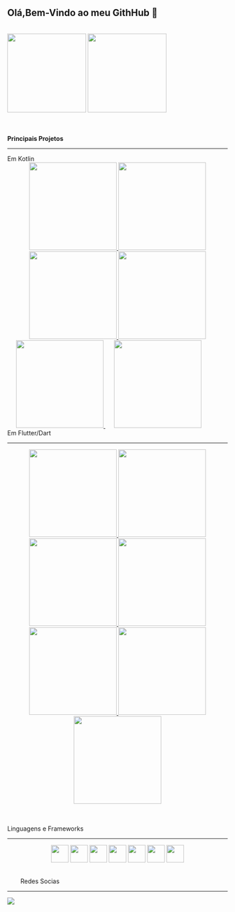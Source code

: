 ## Olá,Bem-Vindo ao meu GithHub 👋
<!--
**R0nald0/R0nald0** is a ✨ _special_ ✨ repository because its `README.md` (this file) appears on your GitHub profile.

Here are some ideas to get you started:

- 🔭 I’m currently working on ...
- 🌱 I’m currently learning ...
- 👯 I’m looking to collaborate on ...
- 🤔 I’m looking for help with ...
- 💬 Ask me about ...
- 📫 How to reach me: ...
- 😄 Pronouns: ...
- ⚡ Fun fact: ...
-->
<br>
<div >
  <img height="180em" src="https://github-readme-stats.vercel.app/api?username=r0nald0&show_icons=true&theme=transparent">
  <img height="180em" src="https://github-readme-stats.vercel.app/api/top-langs/?username=r0nald0&layout=compact">
</div>
<br>

<br>
<strong><p>Principais Projetos</p></strong>
<hr>
<span>Em Kotlin</span>

<div  align="center" >


   <a href="https://github.com/R0nald0/QuizApp">
        <img height="200em" src="https://github.com/user-attachments/assets/1042ff62-24fc-45bd-b63e-7aac8f93f3b1"/>
     </a> 

  <a href="https://github.com/R0nald0/QuizApp">
     <img height="200em" src="https://github.com/user-attachments/assets/f244a4fc-fe75-4000-ad17-58769412540d"/>
   </a> 
    <a href="https://github.com/R0nald0/ReceitaApp">
        <img height="200em" src="https://github.com/user-attachments/assets/f1c96cc6-f4eb-4450-bac6-ce15b621d08f"/>
   </a> 

   <a href="https://github.com/R0nald0/SoundPlayer">
        <img height="200em" src="https://github.com/user-attachments/assets/3f9cd237-5a2f-48b5-99d4-36620b71f974"/>
   </a>   
   <a href="https://github.com/R0nald0/IfoodApp-clone" style=" padding: 20px">
        <img height="200em" src="https://github.com/user-attachments/assets/2ce5ff9a-1c49-4206-bb2a-c4acab292b6f"> 
   </a>  
   <a href="https://github.com/R0nald0/Analyze-credit-system-mobile">
        <img height="200em" src="https://github.com/user-attachments/assets/940fa7c4-73c6-49fd-b541-cbdedd814a14" style="margin-right: 60px"> 
   </a>
</div>
<span>Em Flutter/Dart</span>
<hr>
<div  align="center" >
     <a href="https://github.com/R0nald0/Taski">
     <img src="https://github.com/user-attachments/assets/a384e7be-498b-478a-8e3f-45d73fcb2963"  height="200em">
   </a> 
  
   <a href="https://github.com/R0nald0/Uber_Clone">
     <img src="https://github.com/user-attachments/assets/1eb71fb7-f2c9-4d76-bf38-92a0878187b3"  height="200em">
   </a> 
  
   <a href="https://github.com/R0nald0/uber_clone_driver">
     <img src="https://github.com/user-attachments/assets/65fda3c7-79fd-4f87-b9b9-54fbfcff0695"  height="200em">
   </a> 
   <a href="https://github.com/R0nald0/todo_list_flutter">
        <img height="200em" src="https://github.com/user-attachments/assets/8d34e47e-8503-482e-8d11-1e8b82c8aa3f"/>
   </a>   
   <a href="https://github.com/R0nald0/contatos">
        <img height="200em" src="https://github.com/user-attachments/assets/b1f153f5-a7bf-4d29-ae43-77a782c0d1ca"> 
   </a style="margin-left: 60px;">  
   <a href="https://github.com/R0nald0/Movie-Thriller_app">
        <img height="200em" src="https://github.com/user-attachments/assets/6fbfeaf8-a044-47ec-985e-090950fffa4b"> 
   </a>
     <a href="https://github.com/R0nald0/cuida_pet">
        <img src="https://github.com/user-attachments/assets/aeba516a-1a00-40ca-b267-c6b2dbb5a89d" height="200em">
   </a>
</div>
 <br>
<br>
<p>Linguagens e Frameworks</p>
<hr> 
<div align="center">
  <img height="40em" src="https://cdn.jsdelivr.net/gh/devicons/devicon@latest/icons/kotlin/kotlin-original-wordmark.svg" />
  <img height="40em" src="https://cdn.jsdelivr.net/gh/devicons/devicon@latest/icons/jetpackcompose/jetpackcompose-original-wordmark.svg" />
  <img height="40em" src="https://cdn.jsdelivr.net/gh/devicons/devicon@latest/icons/flutter/flutter-original.svg" />
  <img height="40em" src="https://cdn.jsdelivr.net/gh/devicons/devicon@latest/icons/dart/dart-original-wordmark.svg" />
  <img height="40em" src="https://cdn.jsdelivr.net/gh/devicons/devicon@latest/icons/java/java-original-wordmark.svg" />
  <img height="40em" src="https://cdn.jsdelivr.net/gh/devicons/devicon@latest/icons/spring/spring-original-wordmark.svg" />
  <img height="40em" src="https://cdn.jsdelivr.net/gh/devicons/devicon@latest/icons/gradle/gradle-original-wordmark.svg" />
</div>
 
<br>
<p style ="margin-left :30px" >Redes Socias</p>
<hr>
  
<div>
   <a href="www.linkedin.com/in/ronaldo-anjos">
       <img  src="https://img.shields.io/badge/LinkedIn-0077B5?style=for-the-badge&logo=linkedin&logoColor=white">
   </a>

</div>


